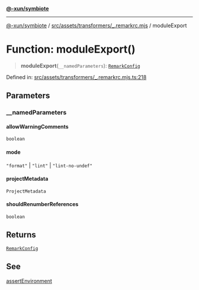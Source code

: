 [**@-xun/symbiote**](../../../../../README.md)

***

[@-xun/symbiote](../../../../../README.md) / [src/assets/transformers/\_.remarkrc.mjs](../README.md) / moduleExport

# Function: moduleExport()

> **moduleExport**(`__namedParameters`): [`RemarkConfig`](../type-aliases/RemarkConfig.md)

Defined in: [src/assets/transformers/\_.remarkrc.mjs.ts:218](https://github.com/Xunnamius/symbiote/blob/385866d2602d36dd6b86c7f4511dc3df19a6ef56/src/assets/transformers/_.remarkrc.mjs.ts#L218)

## Parameters

### \_\_namedParameters

#### allowWarningComments

`boolean`

#### mode

`"format"` \| `"lint"` \| `"lint-no-undef"`

#### projectMetadata

`ProjectMetadata`

#### shouldRenumberReferences

`boolean`

## Returns

[`RemarkConfig`](../type-aliases/RemarkConfig.md)

## See

[assertEnvironment](assertEnvironment.md)
